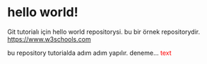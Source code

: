 # hello world! 
Git tutorialı için hello world repositorysi.
bu bir örnek repositorydir. https://www.w3schools.com

bu repository tutorialda adım adım yapılır. 
deneme...
<span style="color: red;">text</span>

